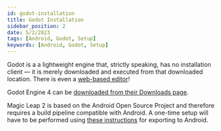 ```yaml
---
id: godot-installation
title: Godot Installation
sidebar_position: 2
date: 5/2/2023
tags: [Android, Godot, Setup]
keywords: [Android, Godot, Setup]
---
```


Godot is a a lightweight engine that, strictly speaking, has no installation client — it is merely downloaded and executed from that downloaded location. There is even a [web-based editor](https://editor.godotengine.org/releases/4.0.2.stable/godot.editor.html)!

Godot Engine 4 can be [downloaded from their Downloads page](https://godotengine.org/download).

Magic Leap 2 is based on the Android Open Source Project and therefore requires a build pipeline compatible with Android. A one-time setup will have to be performed using [these instructions](https://docs.godotengine.org/en/stable/tutorials/export/exporting_for_android.html) for exporting to Android.
